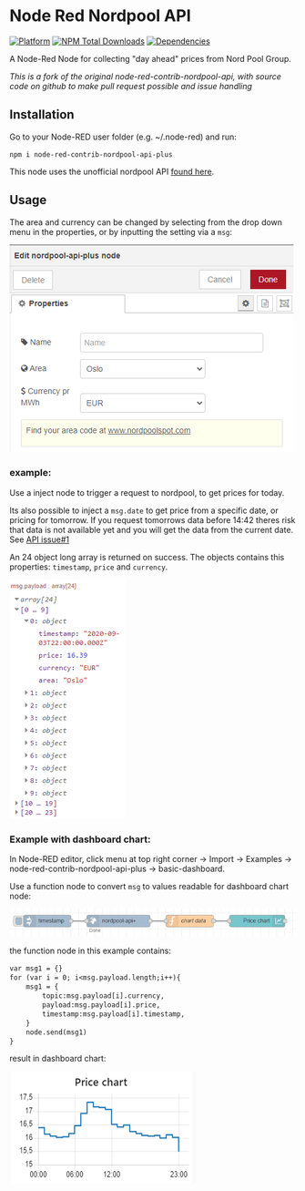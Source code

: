 # Node Red Nordpool API

[![Platform](https://img.shields.io/badge/platform-Node--RED-red)](https://nodered.org)
[![NPM Total Downloads](https://img.shields.io/npm/dt/node-red-contrib-nordpool-api-plus.svg)](https://www.npmjs.com/package/node-red-contrib-nordpool-api-plus)
[![Dependencies](https://img.shields.io/david/zinen/node-red-contrib-nordpool-api-plus.svg)](https://github.com/zinen/node-red-contrib-nordpool-api-plus)

A Node-Red Node for collecting "day ahead" prices from Nord Pool Group.

*This is a fork of the original node-red-contrib-nordpool-api, with source code on github to make pull request possible and issue handling*

## Installation
Go to your Node-RED user folder (e.g. ~/.node-red) and run:
```
npm i node-red-contrib-nordpool-api-plus
```
This node uses the unofficial nordpool API [found here](https://github.com/samuelmr/nordpool-node).

## Usage


The area and currency can be changed by selecting from the drop down menu in the properties, or by inputting the setting via a `msg`:

![](/img/example.png)

### example:
Use a inject node to trigger a request to nordpool, to get prices for today.

Its also possible to inject a `msg.date` to get price from a specific date, or pricing for tomorrow. If you request tomorrows data before 14:42 theres risk that data is not available yet and you will get the data from the current date. See [API issue#1](https://github.com/samuelmr/nordpool-node/issues/1#issuecomment-316583765)

An 24 object long array is returned on success. The objects contains this properties: `timestamp`, `price` and `currency`.

![](/img/example3.png)

### Example with dashboard chart:
In Node-RED editor, click menu at top right corner -> Import -> Examples -> node-red-contrib-nordpool-api-plus -> basic-dashboard.

Use a function node to convert `msg` to values readable for dashboard chart node:

![](/img/example5.png)

the function node in this example contains:

````
var msg1 = {}
for (var i = 0; i<msg.payload.length;i++){
    msg1 = {
        topic:msg.payload[i].currency, 
        payload:msg.payload[i].price, 
        timestamp:msg.payload[i].timestamp,
    }
    node.send(msg1)
}
````

result in dashboard chart:

![](/img/example6.png)
